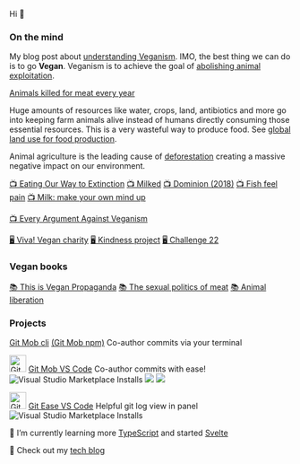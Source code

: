 Hi 👋

### On the mind

My blog post about [understanding Veganism](https://www.richardkotze.com/understanding-veganism). IMO, the best thing we can do is to go **Vegan**. Veganism is to achieve the goal of [abolishing animal exploitation](https://www.abolitionistapproach.com/about/).

[Animals killed for meat every year](https://ourworldindata.org/grapher/animals-slaughtered-for-meat)

Huge amounts of resources like water, crops, land, antibiotics and more go into keeping farm animals alive instead of humans directly consuming those essential resources. This is a very wasteful way to produce food. See [global land use for food production](https://ourworldindata.org/global-land-for-agriculture). 

Animal agriculture is the leading cause of [deforestation](https://ourworldindata.org/deforestation) creating a massive negative impact on our environment.

[📺 Eating Our Way to Extinction](https://www.youtube.com/watch?v=LaPge01NQTQ) [📺 Milked](https://milked.film/watch) [📺 Dominion (2018)](https://www.youtube.com/watch?v=LQRAfJyEsko) [📺 Fish feel pain](https://youtu.be/y8Nj1-YZDlc) [📺 Milk: make your own mind up](https://youtu.be/d5wabeFG9pM)

[📺 Every Argument Against Veganism](https://www.youtube.com/watch?v=byTxzzztRBU&ab_channel=TEDxTalks)

[🖥 Viva! Vegan charity](https://viva.org.uk/) [🖥 Kindness project](https://www.kindnessproject.org.au/) [🖥 Challenge 22](https://challenge22.com/)

### Vegan books

[📚 This is Vegan Propaganda](https://www.goodreads.com/book/show/58093554-this-is-vegan-propaganda?ac=1&from_search=true&qid=U50eqxHkIX&rank=1) [📚 The sexual politics of meat](https://www.goodreads.com/book/show/51714.The_Sexual_Politics_of_Meat) [📚 Animal liberation](https://www.goodreads.com/book/show/29380.Animal_Liberation?from_search=true&from_srp=true&qid=9m6BzXkQqP&rank=1) 

### Projects

[Git Mob cli](https://github.com/rkotze/git-mob) [(Git Mob npm)](https://www.npmjs.com/package/git-mob) Co-author commits via your terminal

  <img src="https://user-images.githubusercontent.com/10452163/79142596-a808fa00-7db3-11ea-9a02-2d020e0b29d7.png" width="30" alt="Git Mob" /> [Git Mob VS Code](https://github.com/rkotze/git-mob-vs-code) Co-author commits with ease! ![Visual Studio Marketplace Installs](https://img.shields.io/visual-studio-marketplace/i/RichardKotze.git-mob?color=brightgreen&label=VSCode%20installs) ![](https://vsmarketplacebadge.apphb.com/installs/RichardKotze.git-mob.svg) ![](https://img.shields.io/open-vsx/dt/RichardKotze/git-mob?color=brightgreen&label=VSX%20install)

<img src="https://user-images.githubusercontent.com/10452163/104818888-310d0000-5822-11eb-8d37-89d917672783.png" width="30" alt="Git ease" /> [Git Ease VS Code](https://github.com/rkotze/git-ease) Helpful git log view in panel ![Visual Studio Marketplace Installs](https://img.shields.io/visual-studio-marketplace/i/RichardKotze.git-ease?color=brightgreen&label=VSCode%20installs)

🌱 I’m currently learning more [TypeScript](https://www.typescriptlang.org/) and started [Svelte](https://svelte.dev/)

:ledger: Check out my [tech blog](https://www.richardkotze.com)

<!--
**rkotze/rkotze** is a ✨ _special_ ✨ repository because its `README.md` (this file) appears on your GitHub profile.

Emoji list: https://gist.github.com/rxaviers/7360908

Here are some ideas to get you started:

- 🔭 I’m currently working on ...
- 🌱 I’m currently learning ...
- 👯 I’m looking to collaborate on ...
- 🤔 I’m looking for help with ...
- 💬 Ask me about ...
- 📫 How to reach me: ...
- 😄 Pronouns: ...
- ⚡ Fun fact: ...
-->
